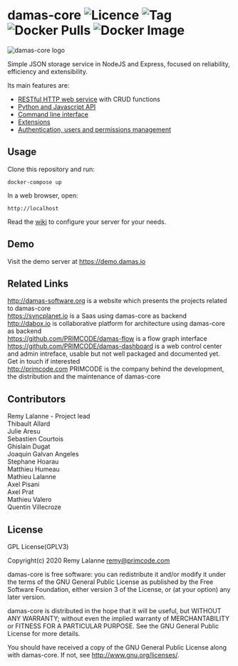 # damas-core ![Licence](https://img.shields.io/github/license/remyla/damas-core.svg) ![Tag](https://img.shields.io/github/tag/remyla/damas-core.svg) ![Docker Pulls](https://img.shields.io/docker/pulls/zankia/damas-node.svg) ![Docker Image](https://images.microbadger.com/badges/image/zankia/damas-node.svg)

<img src="http://damas-software.org/bin/damas-core_logo.svg?t=2" alt="damas-core logo"/>

Simple JSON storage service in NodeJS and Express, focused on reliability, efficiency and extensibility.

Its main features are:
* [RESTful HTTP web service](https://github.com/remyla/damas-core/wiki/4-Specifications) with CRUD functions
* [Python and Javascript API](https://github.com/remyla/damas-core/wiki/3-API-reference)
* [Command line interface](https://github.com/remyla/damas-core/blob/master/cli/README.md)
* [Extensions](https://github.com/remyla/damas-core/wiki/Extensions)
* [Authentication, users and permissions management](https://github.com/remyla/damas-core/wiki/Authentication)

## Usage
Clone this repository and run:
```
docker-compose up
```
In a web browser, open:
```
http://localhost
```
Read the [wiki](https://github.com/remyla/damas-core/wiki) to configure your server for your needs.

## Demo
Visit the demo server at https://demo.damas.io

## Related Links
http://damas-software.org is a website which presents the projects related to damas-core  
https://syncplanet.io is a Saas using damas-core as backend  
http://dabox.io is collaborative platform for architecture using damas-core as backend  
https://github.com/PRIMCODE/damas-flow is a flow graph interface  
https://github.com/PRIMCODE/damas-dashboard is a web control center and admin intreface, usable but not well packaged and documented yet. Get in touch if interested  
http://primcode.com PRIMCODE is the company behind the development, the distribution and the maintenance of damas-core

## Contributors
Remy Lalanne - Project lead  
Thibault Allard  
Julie Aresu  
Sebastien Courtois  
Ghislain Dugat  
Joaquin Galvan Angeles  
Stephane Hoarau  
Matthieu Humeau  
Mathieu Lalanne  
Axel Pisani  
Axel Prat  
Mathieu Valero  
Quentin Villecroze

## License
GPL License(GPLV3)

Copyright(c) 2020 Remy Lalanne remy@primcode.com

damas-core is free software: you can redistribute it and/or modify
it under the terms of the GNU General Public License as published by
the Free Software Foundation, either version 3 of the License, or
(at your option) any later version.

damas-core is distributed in the hope that it will be useful,
but WITHOUT ANY WARRANTY; without even the implied warranty of
MERCHANTABILITY or FITNESS FOR A PARTICULAR PURPOSE.  See the
GNU General Public License for more details.

You should have received a copy of the GNU General Public License
along with damas-core.  If not, see <http://www.gnu.org/licenses/>.
